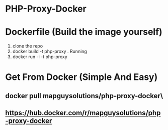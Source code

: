 # PHP-Proxy-Docker


# Dockerfile (Build the image yourself)

1. clone the repo
2. docker build -t php-proxy .
Running 
1. docker run -i -t php-proxy


# Get From Docker (Simple And Easy)
## docker pull mapguysolutions/php-proxy-docker\
## https://hub.docker.com/r/mapguysolutions/php-proxy-docker
